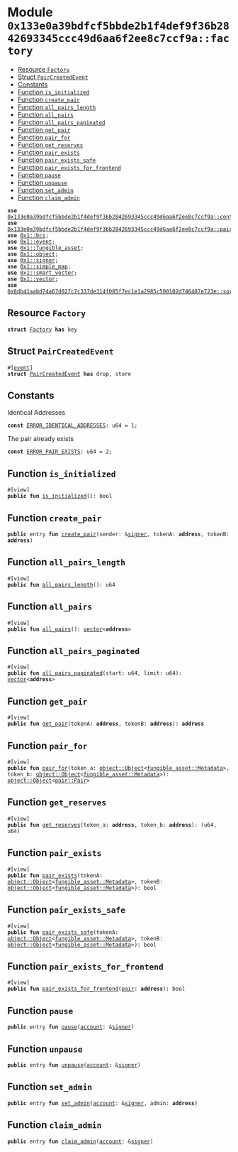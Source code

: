 
<a id="0x133e0a39bdfcf5bbde2b1f4def9f36b2842693345ccc49d6aa6f2ee8c7ccf9a_factory"></a>

# Module `0x133e0a39bdfcf5bbde2b1f4def9f36b2842693345ccc49d6aa6f2ee8c7ccf9a::factory`



-  [Resource `Factory`](#0x133e0a39bdfcf5bbde2b1f4def9f36b2842693345ccc49d6aa6f2ee8c7ccf9a_factory_Factory)
-  [Struct `PairCreatedEvent`](#0x133e0a39bdfcf5bbde2b1f4def9f36b2842693345ccc49d6aa6f2ee8c7ccf9a_factory_PairCreatedEvent)
-  [Constants](#@Constants_0)
-  [Function `is_initialized`](#0x133e0a39bdfcf5bbde2b1f4def9f36b2842693345ccc49d6aa6f2ee8c7ccf9a_factory_is_initialized)
-  [Function `create_pair`](#0x133e0a39bdfcf5bbde2b1f4def9f36b2842693345ccc49d6aa6f2ee8c7ccf9a_factory_create_pair)
-  [Function `all_pairs_length`](#0x133e0a39bdfcf5bbde2b1f4def9f36b2842693345ccc49d6aa6f2ee8c7ccf9a_factory_all_pairs_length)
-  [Function `all_pairs`](#0x133e0a39bdfcf5bbde2b1f4def9f36b2842693345ccc49d6aa6f2ee8c7ccf9a_factory_all_pairs)
-  [Function `all_pairs_paginated`](#0x133e0a39bdfcf5bbde2b1f4def9f36b2842693345ccc49d6aa6f2ee8c7ccf9a_factory_all_pairs_paginated)
-  [Function `get_pair`](#0x133e0a39bdfcf5bbde2b1f4def9f36b2842693345ccc49d6aa6f2ee8c7ccf9a_factory_get_pair)
-  [Function `pair_for`](#0x133e0a39bdfcf5bbde2b1f4def9f36b2842693345ccc49d6aa6f2ee8c7ccf9a_factory_pair_for)
-  [Function `get_reserves`](#0x133e0a39bdfcf5bbde2b1f4def9f36b2842693345ccc49d6aa6f2ee8c7ccf9a_factory_get_reserves)
-  [Function `pair_exists`](#0x133e0a39bdfcf5bbde2b1f4def9f36b2842693345ccc49d6aa6f2ee8c7ccf9a_factory_pair_exists)
-  [Function `pair_exists_safe`](#0x133e0a39bdfcf5bbde2b1f4def9f36b2842693345ccc49d6aa6f2ee8c7ccf9a_factory_pair_exists_safe)
-  [Function `pair_exists_for_frontend`](#0x133e0a39bdfcf5bbde2b1f4def9f36b2842693345ccc49d6aa6f2ee8c7ccf9a_factory_pair_exists_for_frontend)
-  [Function `pause`](#0x133e0a39bdfcf5bbde2b1f4def9f36b2842693345ccc49d6aa6f2ee8c7ccf9a_factory_pause)
-  [Function `unpause`](#0x133e0a39bdfcf5bbde2b1f4def9f36b2842693345ccc49d6aa6f2ee8c7ccf9a_factory_unpause)
-  [Function `set_admin`](#0x133e0a39bdfcf5bbde2b1f4def9f36b2842693345ccc49d6aa6f2ee8c7ccf9a_factory_set_admin)
-  [Function `claim_admin`](#0x133e0a39bdfcf5bbde2b1f4def9f36b2842693345ccc49d6aa6f2ee8c7ccf9a_factory_claim_admin)


<pre><code><b>use</b> <a href="controller.md#0x133e0a39bdfcf5bbde2b1f4def9f36b2842693345ccc49d6aa6f2ee8c7ccf9a_controller">0x133e0a39bdfcf5bbde2b1f4def9f36b2842693345ccc49d6aa6f2ee8c7ccf9a::controller</a>;
<b>use</b> <a href="pair.md#0x133e0a39bdfcf5bbde2b1f4def9f36b2842693345ccc49d6aa6f2ee8c7ccf9a_pair">0x133e0a39bdfcf5bbde2b1f4def9f36b2842693345ccc49d6aa6f2ee8c7ccf9a::pair</a>;
<b>use</b> <a href="">0x1::bcs</a>;
<b>use</b> <a href="">0x1::event</a>;
<b>use</b> <a href="">0x1::fungible_asset</a>;
<b>use</b> <a href="">0x1::object</a>;
<b>use</b> <a href="">0x1::signer</a>;
<b>use</b> <a href="">0x1::simple_map</a>;
<b>use</b> <a href="">0x1::smart_vector</a>;
<b>use</b> <a href="">0x1::vector</a>;
<b>use</b> <a href="">0x8db41aabd74a67d027c7c337de314f085f7ec1e1a2985c500102d746407e723e::sort</a>;
</code></pre>



<a id="0x133e0a39bdfcf5bbde2b1f4def9f36b2842693345ccc49d6aa6f2ee8c7ccf9a_factory_Factory"></a>

## Resource `Factory`



<pre><code><b>struct</b> <a href="factory.md#0x133e0a39bdfcf5bbde2b1f4def9f36b2842693345ccc49d6aa6f2ee8c7ccf9a_factory_Factory">Factory</a> <b>has</b> key
</code></pre>



<a id="0x133e0a39bdfcf5bbde2b1f4def9f36b2842693345ccc49d6aa6f2ee8c7ccf9a_factory_PairCreatedEvent"></a>

## Struct `PairCreatedEvent`



<pre><code>#[<a href="">event</a>]
<b>struct</b> <a href="factory.md#0x133e0a39bdfcf5bbde2b1f4def9f36b2842693345ccc49d6aa6f2ee8c7ccf9a_factory_PairCreatedEvent">PairCreatedEvent</a> <b>has</b> drop, store
</code></pre>



<a id="@Constants_0"></a>

## Constants


<a id="0x133e0a39bdfcf5bbde2b1f4def9f36b2842693345ccc49d6aa6f2ee8c7ccf9a_factory_ERROR_IDENTICAL_ADDRESSES"></a>

Identical Addresses


<pre><code><b>const</b> <a href="factory.md#0x133e0a39bdfcf5bbde2b1f4def9f36b2842693345ccc49d6aa6f2ee8c7ccf9a_factory_ERROR_IDENTICAL_ADDRESSES">ERROR_IDENTICAL_ADDRESSES</a>: u64 = 1;
</code></pre>



<a id="0x133e0a39bdfcf5bbde2b1f4def9f36b2842693345ccc49d6aa6f2ee8c7ccf9a_factory_ERROR_PAIR_EXISTS"></a>

The pair already exists


<pre><code><b>const</b> <a href="factory.md#0x133e0a39bdfcf5bbde2b1f4def9f36b2842693345ccc49d6aa6f2ee8c7ccf9a_factory_ERROR_PAIR_EXISTS">ERROR_PAIR_EXISTS</a>: u64 = 2;
</code></pre>



<a id="0x133e0a39bdfcf5bbde2b1f4def9f36b2842693345ccc49d6aa6f2ee8c7ccf9a_factory_is_initialized"></a>

## Function `is_initialized`



<pre><code>#[view]
<b>public</b> <b>fun</b> <a href="factory.md#0x133e0a39bdfcf5bbde2b1f4def9f36b2842693345ccc49d6aa6f2ee8c7ccf9a_factory_is_initialized">is_initialized</a>(): bool
</code></pre>



<a id="0x133e0a39bdfcf5bbde2b1f4def9f36b2842693345ccc49d6aa6f2ee8c7ccf9a_factory_create_pair"></a>

## Function `create_pair`



<pre><code><b>public</b> entry <b>fun</b> <a href="factory.md#0x133e0a39bdfcf5bbde2b1f4def9f36b2842693345ccc49d6aa6f2ee8c7ccf9a_factory_create_pair">create_pair</a>(sender: &<a href="">signer</a>, tokenA: <b>address</b>, tokenB: <b>address</b>)
</code></pre>



<a id="0x133e0a39bdfcf5bbde2b1f4def9f36b2842693345ccc49d6aa6f2ee8c7ccf9a_factory_all_pairs_length"></a>

## Function `all_pairs_length`



<pre><code>#[view]
<b>public</b> <b>fun</b> <a href="factory.md#0x133e0a39bdfcf5bbde2b1f4def9f36b2842693345ccc49d6aa6f2ee8c7ccf9a_factory_all_pairs_length">all_pairs_length</a>(): u64
</code></pre>



<a id="0x133e0a39bdfcf5bbde2b1f4def9f36b2842693345ccc49d6aa6f2ee8c7ccf9a_factory_all_pairs"></a>

## Function `all_pairs`



<pre><code>#[view]
<b>public</b> <b>fun</b> <a href="factory.md#0x133e0a39bdfcf5bbde2b1f4def9f36b2842693345ccc49d6aa6f2ee8c7ccf9a_factory_all_pairs">all_pairs</a>(): <a href="">vector</a>&lt;<b>address</b>&gt;
</code></pre>



<a id="0x133e0a39bdfcf5bbde2b1f4def9f36b2842693345ccc49d6aa6f2ee8c7ccf9a_factory_all_pairs_paginated"></a>

## Function `all_pairs_paginated`



<pre><code>#[view]
<b>public</b> <b>fun</b> <a href="factory.md#0x133e0a39bdfcf5bbde2b1f4def9f36b2842693345ccc49d6aa6f2ee8c7ccf9a_factory_all_pairs_paginated">all_pairs_paginated</a>(start: u64, limit: u64): <a href="">vector</a>&lt;<b>address</b>&gt;
</code></pre>



<a id="0x133e0a39bdfcf5bbde2b1f4def9f36b2842693345ccc49d6aa6f2ee8c7ccf9a_factory_get_pair"></a>

## Function `get_pair`



<pre><code>#[view]
<b>public</b> <b>fun</b> <a href="factory.md#0x133e0a39bdfcf5bbde2b1f4def9f36b2842693345ccc49d6aa6f2ee8c7ccf9a_factory_get_pair">get_pair</a>(tokenA: <b>address</b>, tokenB: <b>address</b>): <b>address</b>
</code></pre>



<a id="0x133e0a39bdfcf5bbde2b1f4def9f36b2842693345ccc49d6aa6f2ee8c7ccf9a_factory_pair_for"></a>

## Function `pair_for`



<pre><code>#[view]
<b>public</b> <b>fun</b> <a href="factory.md#0x133e0a39bdfcf5bbde2b1f4def9f36b2842693345ccc49d6aa6f2ee8c7ccf9a_factory_pair_for">pair_for</a>(token_a: <a href="_Object">object::Object</a>&lt;<a href="_Metadata">fungible_asset::Metadata</a>&gt;, token_b: <a href="_Object">object::Object</a>&lt;<a href="_Metadata">fungible_asset::Metadata</a>&gt;): <a href="_Object">object::Object</a>&lt;<a href="pair.md#0x133e0a39bdfcf5bbde2b1f4def9f36b2842693345ccc49d6aa6f2ee8c7ccf9a_pair_Pair">pair::Pair</a>&gt;
</code></pre>



<a id="0x133e0a39bdfcf5bbde2b1f4def9f36b2842693345ccc49d6aa6f2ee8c7ccf9a_factory_get_reserves"></a>

## Function `get_reserves`



<pre><code>#[view]
<b>public</b> <b>fun</b> <a href="factory.md#0x133e0a39bdfcf5bbde2b1f4def9f36b2842693345ccc49d6aa6f2ee8c7ccf9a_factory_get_reserves">get_reserves</a>(token_a: <b>address</b>, token_b: <b>address</b>): (u64, u64)
</code></pre>



<a id="0x133e0a39bdfcf5bbde2b1f4def9f36b2842693345ccc49d6aa6f2ee8c7ccf9a_factory_pair_exists"></a>

## Function `pair_exists`



<pre><code>#[view]
<b>public</b> <b>fun</b> <a href="factory.md#0x133e0a39bdfcf5bbde2b1f4def9f36b2842693345ccc49d6aa6f2ee8c7ccf9a_factory_pair_exists">pair_exists</a>(tokenA: <a href="_Object">object::Object</a>&lt;<a href="_Metadata">fungible_asset::Metadata</a>&gt;, tokenB: <a href="_Object">object::Object</a>&lt;<a href="_Metadata">fungible_asset::Metadata</a>&gt;): bool
</code></pre>



<a id="0x133e0a39bdfcf5bbde2b1f4def9f36b2842693345ccc49d6aa6f2ee8c7ccf9a_factory_pair_exists_safe"></a>

## Function `pair_exists_safe`



<pre><code>#[view]
<b>public</b> <b>fun</b> <a href="factory.md#0x133e0a39bdfcf5bbde2b1f4def9f36b2842693345ccc49d6aa6f2ee8c7ccf9a_factory_pair_exists_safe">pair_exists_safe</a>(tokenA: <a href="_Object">object::Object</a>&lt;<a href="_Metadata">fungible_asset::Metadata</a>&gt;, tokenB: <a href="_Object">object::Object</a>&lt;<a href="_Metadata">fungible_asset::Metadata</a>&gt;): bool
</code></pre>



<a id="0x133e0a39bdfcf5bbde2b1f4def9f36b2842693345ccc49d6aa6f2ee8c7ccf9a_factory_pair_exists_for_frontend"></a>

## Function `pair_exists_for_frontend`



<pre><code>#[view]
<b>public</b> <b>fun</b> <a href="factory.md#0x133e0a39bdfcf5bbde2b1f4def9f36b2842693345ccc49d6aa6f2ee8c7ccf9a_factory_pair_exists_for_frontend">pair_exists_for_frontend</a>(<a href="pair.md#0x133e0a39bdfcf5bbde2b1f4def9f36b2842693345ccc49d6aa6f2ee8c7ccf9a_pair">pair</a>: <b>address</b>): bool
</code></pre>



<a id="0x133e0a39bdfcf5bbde2b1f4def9f36b2842693345ccc49d6aa6f2ee8c7ccf9a_factory_pause"></a>

## Function `pause`



<pre><code><b>public</b> entry <b>fun</b> <a href="factory.md#0x133e0a39bdfcf5bbde2b1f4def9f36b2842693345ccc49d6aa6f2ee8c7ccf9a_factory_pause">pause</a>(<a href="">account</a>: &<a href="">signer</a>)
</code></pre>



<a id="0x133e0a39bdfcf5bbde2b1f4def9f36b2842693345ccc49d6aa6f2ee8c7ccf9a_factory_unpause"></a>

## Function `unpause`



<pre><code><b>public</b> entry <b>fun</b> <a href="factory.md#0x133e0a39bdfcf5bbde2b1f4def9f36b2842693345ccc49d6aa6f2ee8c7ccf9a_factory_unpause">unpause</a>(<a href="">account</a>: &<a href="">signer</a>)
</code></pre>



<a id="0x133e0a39bdfcf5bbde2b1f4def9f36b2842693345ccc49d6aa6f2ee8c7ccf9a_factory_set_admin"></a>

## Function `set_admin`



<pre><code><b>public</b> entry <b>fun</b> <a href="factory.md#0x133e0a39bdfcf5bbde2b1f4def9f36b2842693345ccc49d6aa6f2ee8c7ccf9a_factory_set_admin">set_admin</a>(<a href="">account</a>: &<a href="">signer</a>, admin: <b>address</b>)
</code></pre>



<a id="0x133e0a39bdfcf5bbde2b1f4def9f36b2842693345ccc49d6aa6f2ee8c7ccf9a_factory_claim_admin"></a>

## Function `claim_admin`



<pre><code><b>public</b> entry <b>fun</b> <a href="factory.md#0x133e0a39bdfcf5bbde2b1f4def9f36b2842693345ccc49d6aa6f2ee8c7ccf9a_factory_claim_admin">claim_admin</a>(<a href="">account</a>: &<a href="">signer</a>)
</code></pre>
